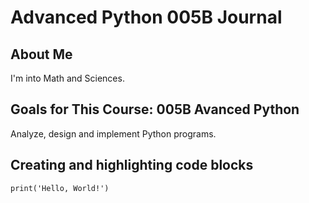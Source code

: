 # Advanced Python 005B Journal

## About Me
I'm into Math and Sciences.

## Goals for This Course: 005B Avanced Python
Analyze, design and implement Python programs.


## Creating and highlighting code blocks
```
print('Hello, World!')
```
